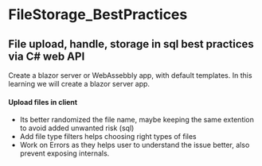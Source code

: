 # FileStorage_BestPractices
## File upload, handle, storage in sql best practices via C# web API

Create a blazor server or WebAssebbly app, with default templates. In this learning we will create a blazor server app.

#### Upload files in client
* Its better randomized the file name, maybe keeping the same extention to avoid added unwanted risk (sql)
* Add file type filters helps choosing right types of files
* Work on Errors as they helps user to understand the issue better, also prevent exposing internals.
